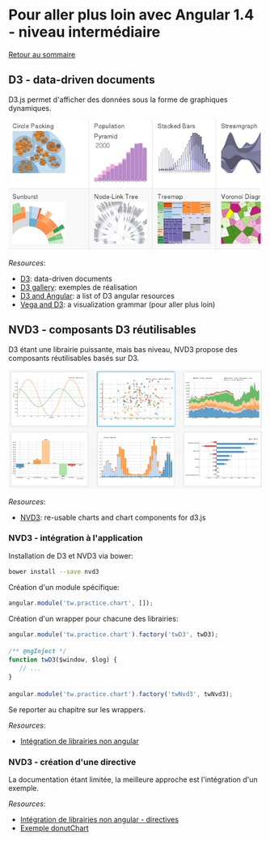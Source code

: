 # Pour aller plus loin avec Angular 1.4 - niveau intermédiaire

[Retour au sommaire](02.00.angular-intermediate.documentation-fr.md)

## D3 - data-driven documents

D3.js permet d'afficher des données sous la forme de graphiques dynamiques.

![files tree](images/d3.png "Exemples de réalisations avec D3")

*Resources*: 

* [D3](http://d3js.org/): data-driven documents
* [D3 gallery](https://github.com/mbostock/d3/wiki/Gallery): exemples de réalisation
* [D3 and Angular](https://www.dashingd3js.com/d3-resources/d3-and-angular): a list of D3 angular resources
* [Vega and D3](https://github.com/vega/vega/wiki/Vega-and-D3): a visualization grammar (pour aller plus loin)

## NVD3 - composants D3 réutilisables

D3 étant une librairie puissante, mais bas niveau, NVD3 propose des composants réutilisables basés sur D3.

![files tree](images/nvd3.png "Exemples de réalisations avec NVD3")

*Resources*: 
* [NVD3](https://github.com/novus/nvd3): re-usable charts and chart components for d3.js


### NVD3 - intégration à l'application

Installation de D3 et NVD3 via bower:

``` bash
bower install --save nvd3
```

Création d'un module spécifique:

``` js
angular.module('tw.practice.chart', []);
```

Création d'un wrapper pour chacune des librairies:
``` js
angular.module('tw.practice.chart').factory('twD3', twD3);

/** @ngInject */
function twD3($window, $log) {
   // ...
}

angular.module('tw.practice.chart').factory('twNvd3', twNvd3);
```
Se reporter au chapitre sur les wrappers.

*Resources*: 
* [Intégration de librairies non angular](02.05.non-ng-libs.service-fr.md)

### NVD3 - création d'une directive

La documentation étant limitée, la meilleure approche est l'intégration d'un exemple.

*Resources*: 
* [Intégration de librairies non angular - directives](02.06.non-ng-libs.directive-fr.md)
* [Exemple donutChart](https://github.com/nvd3-community/nvd3/blob/gh-pages/examples/donutChart.html)